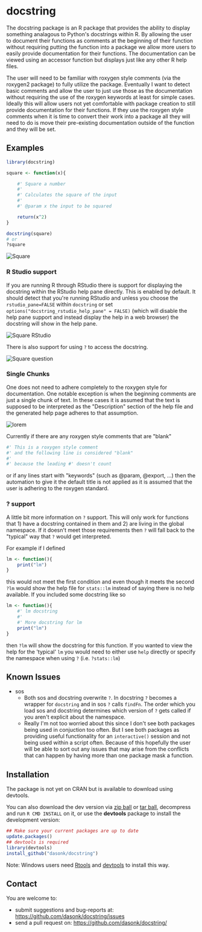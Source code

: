 # docstring

The docstring package is an R package that provides the ability to 
display something analagous to
Python's docstrings within R.  By allowing the user to document
their functions as comments at the beginning of their function
without requiring putting the function into a package we allow
more users to easily provide documentation for their functions.
The documentation can be viewed using an accessor function but
displays just like any other R help files.

The user will need to be familiar with roxygen style comments (via the roxygen2 package)
to fully utilize the package.  Eventually I want to detect basic comments and
allow the user to just use those as the documentation without requiring
the use of the roxygen keywords at least for simple cases.  Ideally this will
allow users not yet comfortable with package creation to still provide
documentation for their functions. If they use the roxygen style comments when it
is time to convert their work into a package all they will need to do is move
their pre-existing documentation outside of the function and they will be set.

## Examples


```r
library(docstring)

square <- function(x){

    #' Square a number
    #'
    #' Calculates the square of the input
    #'
    #' @param x the input to be squared

    return(x^2)
}

docstring(square)
# or
?square
```

![Square](docs/images/square.png)

### R Studio support

If you are running R through RStudio there is support for displaying the
docstring within the RStudio help pane directly.  This is enabled by default. It
should detect that you're running RStudio and unless you choose the `rstudio_pane=FALSE`
within `docstring` or set `options("docstring_rstudio_help_pane" = FALSE)` (which
will disable the help pane support and instead display the help in a web browser)
the docstring will show in the help pane.

![Square RStudio](docs/images/square_rstudio.png)

There is also support for using `?` to access the docstring.  

![Square question](docs/images/square_question.png)

### Single Chunks

One does not need to adhere completely to the roxygen style for documentation.
One notable exception is when the beginning comments are just a single chunk of
text.  In these cases it is assumed that the text is supposed to be interpreted
as the "Description" section of the help file and the generated help page adheres
to that assumption.

![lorem](docs/images/chunk_lorem.png)

Currently if there are any roxygen style comments that are "blank"

```r
#' This is a roxygen style comment
#' and the following line is considered "blank"
#'
#' because the leading #' doesn't count
```

or if any lines start with "keywords" (such as @param, @export, ...)
then the automation to give it the default title is not applied as it is
assumed that the user is adhering to the roxygen standard.

### ? support

A little bit more information on `?` support. 
This will only work for functions that 1) have a docstring contained in them and 2) are living
in the global namespace.  If it doesn't meet those requirements then `?` will 
fall back to the "typical" way that `?` would get interpreted.

For example if I defined

```r
lm <- function(){
    print("lm")
}
```

this would not meet the first condition and even though it meets the second
`?lm` would show the help file for `stats::lm` instead of saying there is no help
available.  If you included some docstring like so

```r
lm <- function(){
    #' lm docstring
    #'
    #' More docstring for lm
    print("lm")
}
```
then `?lm` will show the docstring for this function. If you wanted to view
the help for the 'typical' `lm` you would need to either use `help` directly or
specify the namespace when using `?` (i.e. `?stats::lm`)





## Known Issues

 - sos
    - Both sos and docstring overwrite `?`.  In docstring `?` becomes
    a wrapper for `docstring` and in sos `?` calls `findFn`. The
    order which you load sos and docstring determines which version of `?` gets
    called if you aren't explicit about the namespace.
    - Really I'm not too worried about this since I don't see both packages
    being used in conjuction too often.  But I see both packages as providing
    useful functionality for an `interactive()` session and not being used
    within a script often.  Because of this hopefully the user will be able
    to sort out any issues that may arise from the conflicts that can happen
    by having more than one package mask a function.
    


## Installation

The package is not yet on CRAN but is available to download using devtools.

You can also download the dev version via [zip ball](https://github.com/dasonk/docstring/zipball/master) or [tar ball](https://github.com/dasonk/docstring/tarball/master), decompress and run `R CMD INSTALL` on it, or use the **devtools** package to install the development version:

```r
## Make sure your current packages are up to date
update.packages()
## devtools is required
library(devtools)
install_github("dasonk/docstring")
```

Note: Windows users need [Rtools](http://www.murdoch-sutherland.com/Rtools/) and [devtools](http://CRAN.R-project.org/package=devtools) to install this way.


## Contact

You are welcome to:
* submit suggestions and bug-reports at: <https://github.com/dasonk/docstring/issues>
* send a pull request on: <https://github.com/dasonk/docstring/>


